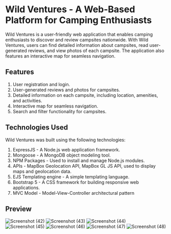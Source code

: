 # Wild Ventures - A Web-Based Platform for Camping Enthusiasts

Wild Ventures is a user-friendly web application that enables camping enthusiasts to discover and review campsites nationwide. With Wild Ventures, users can find detailed information about campsites, read user-generated reviews, and view photos of each campsite. The application also features an interactive map for seamless navigation.

## Features
1. User registration and login.
2. User-generated reviews and photos for campsites.
3. Detailed information on each campsite, including location, amenities, and activities.
4. Interactive map for seamless navigation.
5. Search and filter functionality for campsites.


## Technologies Used
Wild Ventures was built using the following technologies:

1. ExpressJS - A Node.js web application framework.
2. Mongoose - A MongoDB object modeling tool.
3. NPM Packages - Used to install and manage Node.js modules.
4. APIs - MapBox Geolocation API, MapBox GL JS API, used to display maps and geolocation data.
5. EJS Templating engine - A simple templating language.
6. Bootstrap 5 - A CSS framework for building responsive web applications.
7. MVC Model - Model-View-Controller architectural pattern

## Preview 

![Screenshot (42)](https://user-images.githubusercontent.com/74922968/229906118-59a97b4b-214b-44b8-a3cf-14f3cbd31d82.png)
![Screenshot (43)](https://user-images.githubusercontent.com/74922968/229906143-08662c0d-548f-4430-85a9-4f3a7d21eb4b.png)
![Screenshot (44)](https://user-images.githubusercontent.com/74922968/229906153-708a639a-54d6-456b-b428-9dea6f504858.png)
![Screenshot (45)](https://user-images.githubusercontent.com/74922968/229906159-b724d8f3-5a18-4805-bbf3-183534006b64.png)
![Screenshot (46)](https://user-images.githubusercontent.com/74922968/229906166-0223bc19-5453-4cae-8173-5429fbc46ff5.png)
![Screenshot (47)](https://user-images.githubusercontent.com/74922968/229906171-2e10f39b-76a8-4d9e-b58e-f94b578134ea.png)
![Screenshot (48)](https://user-images.githubusercontent.com/74922968/229906181-cd133b7e-22a5-4501-a3aa-c15e88cff548.png)


